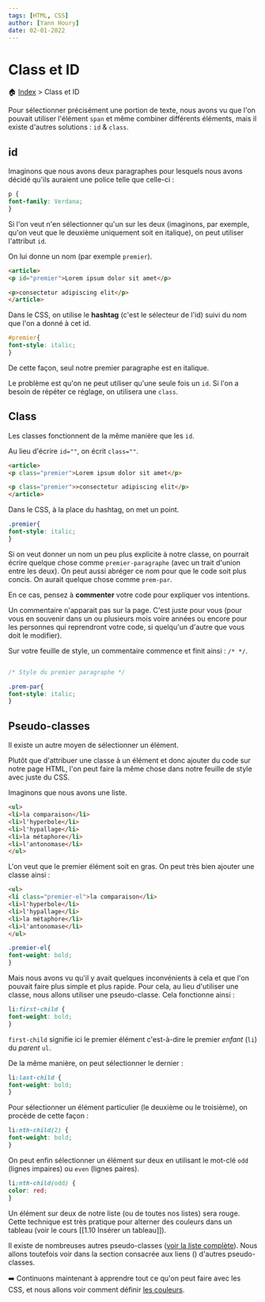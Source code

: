 ```yaml
---
tags: [HTML, CSS]
author: [Yann Houry]
date: 02-01-2022
---
```


# Class et ID

🏠 [Index](https://github.com/YannHY/html-css-js/blob/main/index.md) > Class et ID

Pour sélectionner précisément une portion de texte, nous avons vu que l'on pouvait utiliser l'élément `span` et même combiner différents éléments, mais il existe d'autres solutions : `id` & `class`.

## id
Imaginons que nous avons deux paragraphes pour lesquels nous avons décidé qu'ils auraient une police telle que celle-ci :

```CSS
p {
font-family: Verdana;
}
```

Si l'on veut n'en sélectionner qu'un sur les deux (imaginons, par exemple, qu'on veut que le deuxième uniquement soit en italique), on peut utiliser l'attribut `id`.

On lui donne un nom (par exemple `premier`).

```HTML
<article>
<p id="premier">Lorem ipsum dolor sit amet</p>

<p>consectetur adipiscing elit</p>
</article>
```

Dans le CSS, on utilise le **hashtag** (c'est le sélecteur de l'id) suivi du nom que l'on a donné à cet id.

```CSS
#premier{
font-style: italic;
}
```

De cette façon, seul notre premier paragraphe est en italique.

Le problème est qu'on ne peut utiliser qu'une seule fois un `id`. Si l'on a besoin de répéter ce réglage, on utilisera une `class`.

## Class
Les classes fonctionnent de la même manière que les `id`.

Au lieu d'écrire `id=""`, on écrit `class=""`.

```HTML
<article>
<p class="premier">Lorem ipsum dolor sit amet</p>

<p class="premier">>consectetur adipiscing elit</p>
</article>
```

Dans le CSS, à la place du hashtag, on met un point.

```CSS
.premier{
font-style: italic;
}
```

Si on veut donner un nom un peu plus explicite à notre classe, on pourrait écrire quelque chose comme `premier-paragraphe` (avec un trait d'union entre les deux). On peut aussi abréger ce nom pour que le code soit plus concis. On aurait quelque chose comme `prem-par`.

En ce cas, pensez à **commenter** votre code pour expliquer vos intentions.

Un commentaire n'apparait pas sur la page. C'est juste pour vous (pour vous en souvenir dans un ou plusieurs mois voire années ou encore pour les personnes qui reprendront votre code, si quelqu'un d'autre que vous doit le modifier).

Sur votre feuille de style, un commentaire commence et finit ainsi : `/* */`.

```CSS

/* Style du premier paragraphe */

.prem-par{
font-style: italic;
}
```

## Pseudo-classes
Il existe un autre moyen de sélectionner un élément.

Plutôt que d'attribuer une classe à un élément et donc ajouter du code sur notre page HTML, l'on peut faire la même chose dans notre feuille de style avec juste du CSS.

Imaginons que nous avons une liste.

```HTML
<ul>
<li>la comparaison</li>
<li>l'hyperbole</li>
<li>l'hypallage</li>
<li>la métaphore</li>
<li>l'antonomase</li>
</ul>
```

L'on veut que le premier élément soit en gras. On peut très bien ajouter une classe ainsi :

```HTML
<ul>
<li class="premier-el">la comparaison</li>
<li>l'hyperbole</li>
<li>l'hypallage</li>
<li>la métaphore</li>
<li>l'antonomase</li>
</ul>
```

```CSS
.premier-el{
font-weight: bold;
}
```

Mais nous avons vu qu'il y avait quelques inconvénients à cela et que l'on pouvait faire plus simple et plus rapide. Pour cela, au lieu d'utiliser une classe, nous allons utiliser une pseudo-classe. Cela fonctionne ainsi :

```CSS
li:first-child {
font-weight: bold;
}
```

`first-child`  signifie ici le premier élément c'est-à-dire le premier *enfant* (`li`) du *parent* `ul`.

De la même manière, on peut sélectionner le dernier :

```CSS
li:last-child {
font-weight: bold;
}
```

Pour sélectionner un élément particulier (le deuxième ou le troisième), on procède de cette façon :

```CSS
li:nth-child(2) {
font-weight: bold;
}
```

On peut enfin sélectionner un élément sur deux en utilisant le mot-clé `odd` (lignes impaires) ou `even` (lignes paires).

```CSS
li:nth-child(odd) {
color: red;
}
```

Un élément sur deux de notre liste (ou de toutes nos listes) sera rouge. Cette technique est très pratique pour alterner des couleurs dans un tableau (voir le cours [[1.10 Insérer un tableau]]).

Il existe de nombreuses autres pseudo-classes ([voir la liste complète](https://developer.mozilla.org/fr/docs/Web/CSS/Pseudo-classes)). Nous allons toutefois voir dans la section consacrée aux liens ([](https://github.com/YannHY/html-css-js/blob/main/2.%20Deuxième%20partie/2.7%20Modifier%20les%20liens.md)) d'autres pseudo-classes.

➡️ Continuons maintenant à apprendre tout ce qu'on peut faire avec les CSS, et nous allons voir comment définir [les couleurs](https://github.com/YannHY/html-css-js/blob/main/2.%20Deuxième%20partie/2.6%20Les%20couleurs.md).
